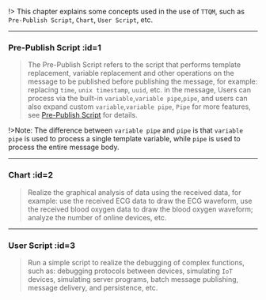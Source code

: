 !> This chapter explains some concepts used in the use of `TTQM`, such as `Pre-Publish Script`, `Chart`, `User Script`, etc.

---

### Pre-Publish Script :id=1

> The Pre-Publish Script refers to the script that performs template replacement, variable replacement and other operations on the message to be published before publishing the message, for example: replacing `time`, `unix timestamp`, `uuid`, etc. in the message, Users can process via the built-in `variable`,`variable pipe`,`pipe`, and users can also expand custom `variable`,`variable pipe`, `Pipe` for more features, see [Pre-Publish Script](en/pre-publish-script/default.md) for details.

!>Note: The difference between `variable pipe` and `pipe` is that `variable pipe` is used to process a single template variable, while `pipe` is used to process the entire message body.

---

### Chart :id=2

> Realize the graphical analysis of data using the received data, for example: use the received ECG data to draw the ECG waveform, use the received blood oxygen data to draw the blood oxygen waveform; analyze the number of online devices, etc.

---

### User Script :id=3

> Run a simple script to realize the debugging of complex functions, such as: debugging protocols between devices, simulating `IoT` devices, simulating server programs, batch message publishing, message delivery, and persistence, etc.
